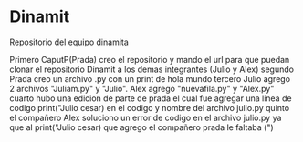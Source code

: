 # Dinamit
Repositorio del equipo dinamita 

Primero CaputP(Prada) creo el repositorio y mando el url para que puedan clonar el repositorio Dinamit a los demas integrantes (Julio y Alex)
segundo Prada creo un archivo .py con un print de hola mundo
tercero Julio agrego 2 archivos "Juliam.py" y "Julio". Alex agrego "nuevafila.py" y "Alex.py"
cuarto hubo una edicion de parte de prada el cual fue agregar una linea de codigo print("Julio cesar) en el codigo y nombre del archivo julio.py
quinto el compañero Alex soluciono un error de codigo en el archivo julio.py ya que al print("Julio cesar) que agrego el compañero prada le faltaba (")
